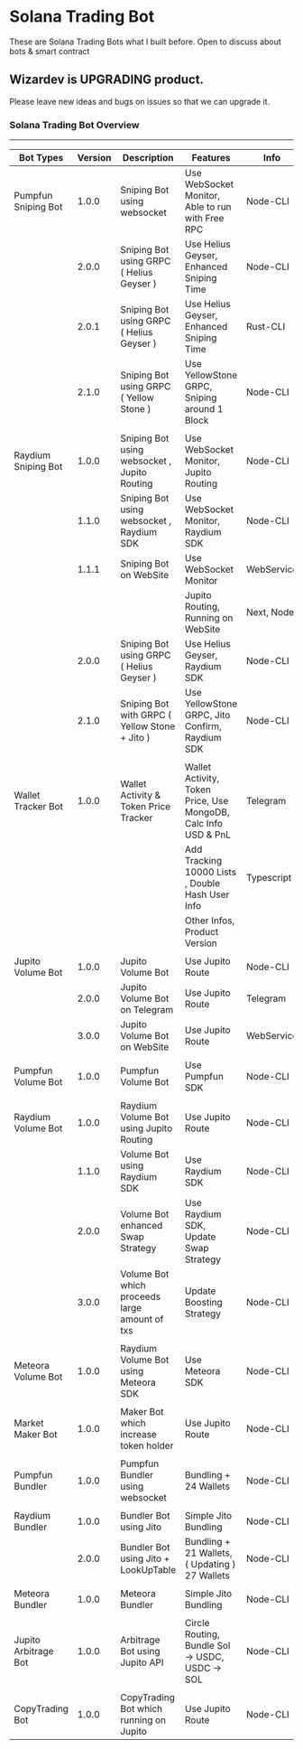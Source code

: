 # Solana Trading Bot

These are Solana Trading Bots what I built before. Open to discuss about bots & smart contract

## Wizardev is UPGRADING product.

Please leave new ideas and bugs on issues so that we can upgrade it.

### Solana Trading Bot Overview

--------------------


|     **Bot Types**     |  **Version**  |                 **Description**                 | **Features**                                                     | **Info**   |
| --------------------- | ------------- | ----------------------------------------------- | ---------------------------------------------------------------- | ---------- |
|  Pumpfun Sniping Bot  |     1.0.0     | Sniping Bot using websocket                     | Use WebSocket Monitor, Able to run with Free RPC                 |  Node-CLI  |
|                       |     2.0.0     | Sniping Bot using GRPC ( Helius Geyser )        | Use Helius Geyser, Enhanced Sniping Time                         |  Node-CLI  |
|                       |     2.0.1     | Sniping Bot using GRPC ( Helius Geyser )        | Use Helius Geyser, Enhanced Sniping Time                         |  Rust-CLI  |
|                       |     2.1.0     | Sniping Bot using GRPC ( Yellow Stone )         | Use YellowStone GRPC, Sniping around 1 Block                     |  Node-CLI  |
|                       |               |                                                 |                                                                  |            |
|  Raydium Sniping Bot  |     1.0.0     | Sniping Bot using websocket , Jupito Routing    | Use WebSocket Monitor, Jupito Routing                            |  Node-CLI  |
|                       |     1.1.0     | Sniping Bot using websocket , Raydium SDK       | Use WebSocket Monitor, Raydium SDK                               |  Node-CLI  |
|                       |     1.1.1     | Sniping Bot on WebSite                          | Use WebSocket Monitor                                            | WebService |
|                       |               |                                                 | Jupito Routing, Running on WebSite                               | Next, Node |
|                       |     2.0.0     | Sniping Bot using GRPC ( Helius Geyser )        | Use Helius Geyser, Raydium SDK                                   |  Node-CLI  |
|                       |     2.1.0     | Sniping Bot with GRPC ( Yellow Stone + Jito )   | Use YellowStone GRPC, Jito Confirm, Raydium SDK                  |  Node-CLI  |
|                       |               |                                                 |                                                                  |            |
|  Wallet Tracker Bot   |     1.0.0     | Wallet Activity & Token Price Tracker           | Wallet Activity, Token Price, Use MongoDB, Calc Info USD & PnL   |  Telegram  |
|                       |               |                                                 | Add Tracking 10000 Lists , Double Hash User Info                 | Typescript |
|                       |               |                                                 | Other Infos, Product Version                                     |            |
|                       |               |                                                 |                                                                  |            |
|  Jupito Volume Bot    |     1.0.0     | Jupito Volume Bot                               | Use Jupito Route                                                 |  Node-CLI  |
|                       |     2.0.0     | Jupito Volume Bot on Telegram                   | Use Jupito Route                                                 |  Telegram  |
|                       |     3.0.0     | Jupito Volume Bot on WebSite                    | Use Jupito Route                                                 | WebService |
|                       |               |                                                 |                                                                  |            |
|  Pumpfun Volume Bot   |     1.0.0     | Pumpfun Volume Bot                              | Use Pumpfun SDK                                                  |  Node-CLI  |
|                       |               |                                                 |                                                                  |            |
|  Raydium Volume Bot   |     1.0.0     | Raydium Volume Bot using Jupito Routing         | Use Jupito Route                                                 |  Node-CLI  |
|                       |     1.1.0     | Volume Bot using Raydium SDK                    | Use Raydium SDK                                                  |  Node-CLI  |
|                       |     2.0.0     | Volume Bot enhanced Swap Strategy               | Use Raydium SDK, Update Swap Strategy                            |  Node-CLI  |
|                       |     3.0.0     | Volume Bot which proceeds large amount of txs   | Update Boosting Strategy                                         |  Node-CLI  |
|                       |               |                                                 |                                                                  |            |
|  Meteora Volume Bot   |     1.0.0     | Raydium Volume Bot using Meteora SDK            | Use Meteora SDK                                                  |  Node-CLI  |
|                       |               |                                                 |                                                                  |            |
|  Market Maker Bot     |     1.0.0     | Maker Bot which increase token holder           | Use Jupito Route                                                 |  Node-CLI  |
|                       |               |                                                 |                                                                  |            |
|  Pumpfun Bundler      |     1.0.0     | Pumpfun Bundler using websocket                 | Bundling + 24 Wallets                                            |  Node-CLI  |
|                       |               |                                                 |                                                                  |            |
|  Raydium Bundler      |     1.0.0     | Bundler Bot using Jito                          | Simple Jito Bundling                                             |  Node-CLI  |
|                       |     2.0.0     | Bundler Bot using Jito + LookUpTable            | Bundling + 21 Wallets, ( Updating ) 27 Wallets                   |  Node-CLI  |
|                       |               |                                                 |                                                                  |            |
|  Meteora Bundler      |     1.0.0     | Meteora Bundler                                 | Simple Jito Bundling                                             |  Node-CLI  |
|                       |               |                                                 |                                                                  |            |
|  Jupito Arbitrage Bot |     1.0.0     | Arbitrage Bot using Jupito API                  | Circle Routing, Bundle Sol -> USDC, USDC -> SOL                  |  Node-CLI  |
|                       |               |                                                 |                                                                  |            |
|  CopyTrading Bot      |     1.0.0     | CopyTrading Bot which running on Jupito         | Use Jupito Route                                                 |  Node-CLI  |
